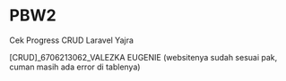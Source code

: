 # PBW2
Cek Progress CRUD Laravel Yajra

[CRUD]_6706213062_VALEZKA EUGENIE
(websitenya sudah sesuai pak, cuman masih ada error di tablenya)

